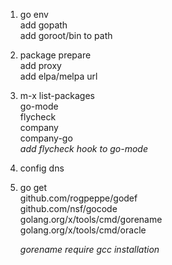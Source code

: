 1. go env<br>
   add gopath<br>
   add goroot/bin to path<br>
2. package prepare<br>
   add proxy<br>
   add elpa/melpa url<br>
3. m-x list-packages<br>
   go-mode<br>
   flycheck<br>
   company<br>
   company-go<br>
   *add flycheck hook to go-mode*
4. config dns<br>
5. go get <br>
   github.com/rogpeppe/godef<br>
   github.com/nsf/gocode<br>
   golang.org/x/tools/cmd/gorename<br>
   golang.org/x/tools/cmd/oracle<br>

   *gorename require gcc installation*
